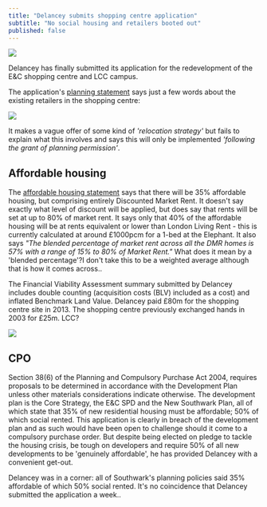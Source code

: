 ```yaml
---
title: "Delancey submits shopping centre application"
subtitle: "No social housing and retailers booted out"
published: false
---
```

![](http://35percent.org/img/delanceyaerial.png)

Delancey has finally submitted its application for the redevelopment of the E&C shopping centre and LCC campus. 

The application's [planning statement](http://planbuild.southwark.gov.uk/documents/?GetDocument=%7b%7b%7b!LnbCaTCiMmUoN4H%2fUA2yyg%3d%3d!%7d%7d%7d) says just a few words about the existing retailers in the shopping centre:

![](http://35percent.org/img/delanceyretailersrelocation.png)

It makes a vague offer of some kind of _'relocation strategy'_ but fails to explain what this involves and says this will only be implemented _'following the grant of planning permission'_.

## Affordable housing
The [affordable housing statement](http://planbuild.southwark.gov.uk/documents/?GetDocument=%7b%7b%7b!i%2fH2BvEXXozMcypxg9AnYA%3d%3d!%7d%7d%7d) says that there will be 35% affordable housing, but comprising entirely Discounted Market Rent. It doesn't say exactly what level of discount will be applied, but does say that rents will be set at up to 80% of market rent. It says only that 40% of the affordable housing will be at rents equivalent or lower than London Living Rent - this is currently calculated at around £1000pcm for a 1-bed at the Elephant. It also says _"The blended percentage of market rent across all the DMR homes is 57% with a range
of 15% to 80% of Market Rent."_ What does it mean by a 'blended percentage'?I don't take this to be a weighted average although that is how it comes across..

The Financial Viability Assessment summary submitted by Delancey includes double counting (acquisition costs (BLV) included as a cost) and inflated Benchmark Land Value. Delancey paid £80m for the shopping centre site in 2013. The shopping centre previously exchanged hands in 2003 for £25m. LCC?  

![](http://35percent.org/img/delanceyfvasummary.png)

## CPO
Section 38(6) of the Planning and Compulsory Purchase Act 2004, requires proposals to be determined in accordance with the Development Plan unless other materials considerations indicate otherwise. The development plan is the Core Strategy, the E&C SPD and the New Southwark Plan, all of which state that 35% of new residential housing must be affordable; 50% of which social rented. This application is clearly in breach of the development plan and as such would have been open to challenge should it come to a compulsory purchase order. But despite being elected on pledge to tackle the housing crisis, be tough on developers and require 50% of all new developments to be 'genuinely affordable', he has provided Delancey with a convenient get-out. 

Delancey was in a corner: all of Southwark's planning policies said 35% affordable of which 50% social rented. It's no coincidence that Delancey submitted the application a week.. 
